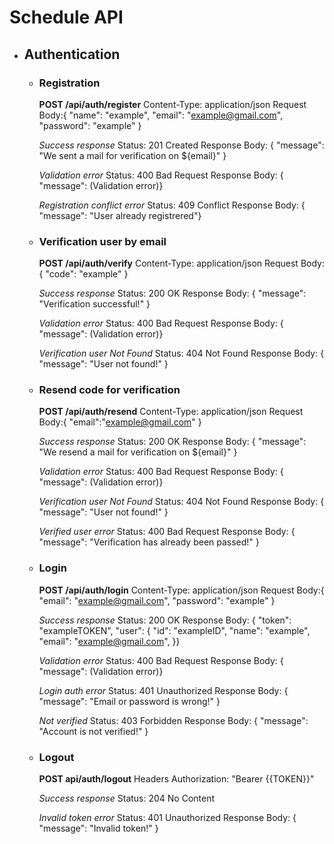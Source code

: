 # Schedule API

- ## Authentication

  - ### Registration

    **POST /api/auth/register**
    Content-Type: application/json
    Request Body:{
    "name": "example",
    "email": "example@gmail.com",
    "password": "example"
    }

    _Success response_
    Status: 201 Created
    Response Body: { "message": "We sent a mail for verification on ${email}" }

    _Validation error_
    Status: 400 Bad Request
    Response Body: { "message": (Validation error)}

    _Registration conflict error_
    Status: 409 Conflict
    Response Body: { "message": "User already registrered"}

  - ### Verification user by email

    **POST /api/auth/verify**
    Content-Type: application/json
    Request Body: {
    "code": "example"
    }

    _Success response_
    Status: 200 OK
    Response Body: { "message": "Verification successful!" }

    _Validation error_
    Status: 400 Bad Request
    Response Body: { "message": (Validation error)}

    _Verification user Not Found_
    Status: 404 Not Found
    Response Body: { "message": "User not found!" }

  - ### Resend code for verification

    **POST /api/auth/resend**
    Content-Type: application/json
    Request Body:{
    "email":"example@gmail.com"
    }

    _Success response_
    Status: 200 OK
    Response Body: { "message": "We resend a mail for verification on ${email}" }

    _Validation error_
    Status: 400 Bad Request
    Response Body: { "message": (Validation error)}

    _Verification user Not Found_
    Status: 404 Not Found
    Response Body: { "message": "User not found!" }

    _Verified user error_
    Status: 400 Bad Request
    Response Body: { "message": "Verification has already been passed!" }

  - ### Login

    **POST /api/auth/login**
    Content-Type: application/json
    Request Body:{
    "email": "example@gmail.com",
    "password": "example"
    }

    _Success response_
    Status: 200 OK
    Response Body: {
    "token": "exampleTOKEN",
    "user": {
    "id": "exampleID",
    "name": "example",
    "email": "example@gmail.com",
    }}

    _Validation error_
    Status: 400 Bad Request
    Response Body: { "message": (Validation error)}

    _Login auth error_
    Status: 401 Unauthorized
    Response Body: {
    "message": "Email or password is wrong!"
    }

    _Not verified_
    Status: 403 Forbidden
    Response Body: {
    "message": "Account is not verified!"
    }

  - ### Logout

    **POST api/auth/logout**
    Headers Authorization: "Bearer {{TOKEN}}"

    _Success response_
    Status: 204 No Content

    _Invalid token error_
    Status: 401 Unauthorized
    Response Body: { "message": "Invalid token!" }
